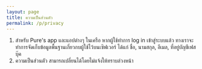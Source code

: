 ```yaml
---
layout: page
title: ความเป็นส่วนตัว
permalink: /p/privacy
---
```

1. สำหรับ Pure's app และแอปต่างๆ ในเครือ หากผู้ใช้ทำการ log in เข้าสู่ระบบแล้ว ทางเราจะทำการจัดเก็บข้อมูลพื้นฐานเกี่ยวกบผู้ใช้ไว้บนเซิฟเวอร์ ได้แก่ ชื่อ, นามสกุล, อีเมล, ที่อยู่บัญชีเฟสบุ๊ค
2. ความเป็นส่วนตัว สามารถเปลี่ยนได้โดยไม่แจ้งให้ทราบล่วงหน้า
